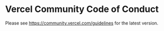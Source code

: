 # Vercel Community Code of Conduct

Please see https://community.vercel.com/guidelines for the latest version.
